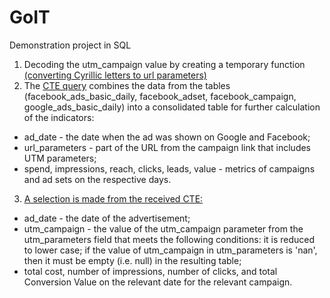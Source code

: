 # GoIT
Demonstration project in SQL
1. Decoding the utm_campaign value by creating a temporary function [(converting Cyrillic letters to url parameters)](https://github.com/Andriy-9/GoIT/blob/302d60893d057edf9c3c4764c38064c05ee67289/Demonstration_project_SQL.txt#L1)
2. The [CTE query](https://github.com/Andriy-9/GoIT/blob/302d60893d057edf9c3c4764c38064c05ee67289/Demonstration_project_SQL.txt#L45) combines the data from the tables (facebook_ads_basic_daily, facebook_adset, facebook_campaign, google_ads_basic_daily) into a consolidated table for further calculation of the indicators:
- ad_date - the date when the ad was shown on Google and Facebook;
- url_parameters - part of the URL from the campaign link that includes UTM parameters;
- spend, impressions, reach, clicks, leads, value - metrics of campaigns and ad sets on the respective days.
3. [A selection is made from the received CTE:](https://github.com/Andriy-9/GoIT/blob/302d60893d057edf9c3c4764c38064c05ee67289/Demonstration_project_SQL.txt#L130)
- ad_date - the date of the advertisement;
- utm_campaign - the value of the utm_campaign parameter from the utm_parameters field that meets the following conditions: it is reduced to lower case; if the value of utm_campaign in utm_parameters is 'nan', then it must be empty (i.e. null) in the resulting table;
- total cost, number of impressions, number of clicks, and total Conversion Value on the relevant date for the relevant campaign.

